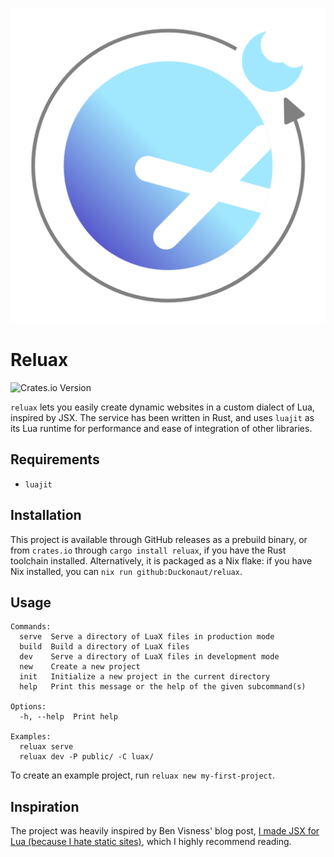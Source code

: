<p align="center"><img src="assets/logo.svg" /></p>

# Reluax

![Crates.io Version](https://img.shields.io/crates/v/reluax)

`reluax` lets you easily create dynamic websites in a custom dialect of Lua,
inspired by JSX. The service has been written in Rust, and uses `luajit` as
its Lua runtime for performance and ease of integration of other libraries.

## Requirements
- `luajit`

## Installation
This project is available through GitHub releases as a prebuild binary, or
from `crates.io` through `cargo install reluax`, if you have the Rust
toolchain installed. Alternatively, it is packaged as a Nix flake:
if you have Nix installed, you can `nix run github:Duckonaut/reluax`.

## Usage
```
Commands:
  serve  Serve a directory of LuaX files in production mode
  build  Build a directory of LuaX files
  dev    Serve a directory of LuaX files in development mode
  new    Create a new project
  init   Initialize a new project in the current directory
  help   Print this message or the help of the given subcommand(s)

Options:
  -h, --help  Print help

Examples:
  reluax serve
  reluax dev -P public/ -C luax/
```

To create an example project, run `reluax new my-first-project`.

## Inspiration
The project was heavily inspired by Ben Visness' blog post,
[I made JSX for Lua (because I hate static sites)](https://bvisness.me/luax/),
which I highly recommend reading.

